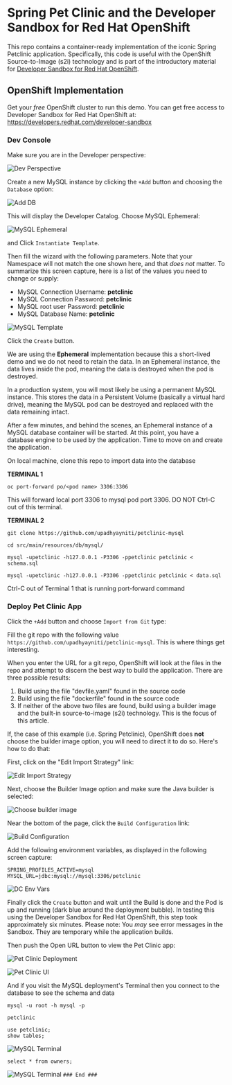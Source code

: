 # Spring Pet Clinic and the Developer Sandbox for Red Hat OpenShift

This repo contains a container-ready implementation of the iconic Spring Petclinic application. Specifically, this code is useful with the OpenShift Source-to-Image (s2i) technology and is part of the introductory material for [Developer Sandbox for Red Hat OpenShift](https://developers.redhat.com/developer-sandbox).

## OpenShift Implementation
Get your *free*  OpenShift cluster to run this demo. You can get free access to Developer Sandbox for Red Hat OpenShift at: https://developers.redhat.com/developer-sandbox


### Dev Console

Make sure you are in the Developer perspective:

![Dev Perspective](images/3-switch-perspective.png)  

Create a new MySQL instance by clicking the `+Add` button and choosing the `Database` option:

![Add DB](images/4-db.png)

This will display the Developer Catalog. Choose MySQL Ephemeral:

![MySQL Ephemeral](images/5-mysql-ephemeral.png)  

and Click `Instantiate Template`.

Then fill the wizard with the following parameters. Note that your Namespace will not match the one shown here, and that *does not* matter. To summarize this screen capture, here is a list of the values you need to change or supply:

* MySQL Connection Username: **petclinic**
* MySQL Connection Password: **petclinic**
* MySQL root user Password: **petclinic**
* MySQL Database Name: **petclinic**


![MySQL Template](images/6-db-params.png)

Click the `Create` button. 

We are using the **Ephemeral** implementation because this a short-lived demo and we do not need to retain the data. In an Ephemeral instance, the data lives inside the pod, meaning the data is destroyed when the pod is destroyed.  

In a production system, you will most likely be using a permanent MySQL instance. This stores the data in a Persistent Volume (basically a virtual hard drive), meaning the MySQL pod can be destroyed and replaced with the data remaining intact.

After a few minutes, and behind the scenes, an Ephemeral instance of a MySQL database container will be started. At this point, you have a database engine to be used by the application. Time to move on and create the application.

On local machine, clone this repo to import data into the database

**TERMINAL 1**
```
oc port-forward po/<pod name> 3306:3306
```
  
This will forward local port 3306 to mysql pod port 3306. DO NOT Ctrl-C out of this terminal. 

**TERMINAL 2**
```
git clone https://github.com/upadhyayniti/petclinic-mysql

cd src/main/resources/db/mysql/

mysql -upetclinic -h127.0.0.1 -P3306 -ppetclinic petclinic < schema.sql

mysql -upetclinic -h127.0.0.1 -P3306 -ppetclinic petclinic < data.sql
```
Ctrl-C out of Terminal 1 that is running port-forward command

### Deploy Pet Clinic App


Click the `+Add` button and choose `Import from Git` type:

Fill the git repo with the following value `https://github.com/upadhyayniti/petclinic-mysql`. This is where things get interesting.

When you enter the URL for a git repo, OpenShift will look at the files in the repo and attempt to discern the best way to build the application. There are three possible results:  
1. Build using the file "devfile.yaml" found in the source code
1. Build using the file "dockerfile" found in the source code
1. If neither of the above two files are found, build using a builder image and the built-in source-to-image (s2i) technology. This is the focus of this article.

If, the case of this example (i.e. Spring Petclinic), OpenShift does **not** choose the builder image option, you will need to direct it to do so. Here's how to do that:

First, click on the "Edit Import Strategy" link:

![Edit Import Strategy](images/edit_import_strategy.png)  

Next, choose the Builder Image option and make sure the Java builder is selected:

![Choose builder image](images/select_builder_image.png)

Near the bottom of the page, click the `Build Configuration` link:

![Build Configuration](images/advanced_options.png)

Add the following environment variables, as displayed in the following screen capture:

```
SPRING_PROFILES_ACTIVE=mysql
MYSQL_URL=jdbc:mysql://mysql:3306/petclinic
```

![DC Env Vars](images/9-app-env-vars.png)

Finally click the `Create` button and wait until the Build is done and the Pod is up and running (dark blue around the deployment bubble). In testing this using the Developer Sandbox for Red Hat OpenShift, this step took approximately six minutes. Please note: You *may* see error messages in the Sandbox. They are temporary while the application builds.  

Then push the Open URL button to view the Pet Clinic app:

![Pet Clinic Deployment](images/10-petclinic-url.png)


![Pet Clinic UI](images/11-output-ui.png)

And if you visit the MySQL deployment's Terminal then you connect to the database to see the schema and data


```
mysql -u root -h mysql -p

petclinic

use petclinic;
show tables;
```

![MySQL Terminal](images/12-mysql-terminal-1.png)

```
select * from owners;
```

![MySQL Terminal](images/13-mysql-terminal-2.png)
`### End ###`
